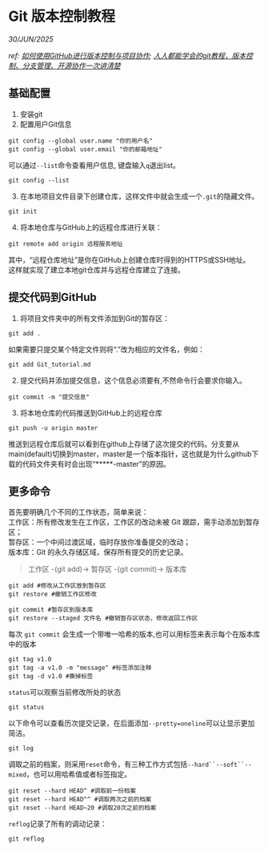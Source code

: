 # Git 版本控制教程

_30/JUN/2025_  

_ref: [如何使用GitHub进行版本控制与项目协作](https://zhuanlan.zhihu.com/p/685785542);
[人人都能学会的git教程，版本控制、分支管理、开源协作一次讲清楚](https://www.bilibili.com/video/BV1B3fQYYEzY)_

## 基础配置

1. 安装git
2. 配置用户Git信息

```git
git config --global user.name "你的用户名"
git config --global user.email "你的邮箱地址"
```

可以通过`--list`命令查看用户信息, 键盘输入`q`退出list。

```
git config --list
```

3. 在本地项目文件目录下创建仓库，这样文件中就会生成一个`.git`的隐藏文件。

```
git init
```

4. 将本地仓库与GitHub上的远程仓库进行关联：

```
git remote add origin 远程服务地址
```

其中，“远程仓库地址”是你在GitHub上创建仓库时得到的HTTPS或SSH地址。  
这样就实现了建立本地git仓库并与远程仓库建立了连接。

## 提交代码到GitHub

1. 将项目文件夹中的所有文件添加到Git的暂存区：

```
git add .
```

如果需要只提交某个特定文件则将“.”改为相应的文件名，例如：

```
git add Git_tutorial.md
```

2. 提交代码并添加提交信息，这个信息必须要有,不然命令行会要求你输入。

   
```
git commit -m "提交信息"
```

3. 将本地仓库的代码推送到GitHub上的远程仓库

```
git push -u origin master
```

推送到远程仓库后就可以看到在github上存储了这次提交的代码。分支要从main(default)切换到master，master是一个版本指针，这也就是为什么github下载的代码文件夹有时会出现“*****-master”的原因。

## 更多命令

首先要明确几个不同的工作状态，简单来说：  
工作区：所有修改发生在工作区，工作区的改动未被 Git 跟踪，需手动添加到暂存区；  
暂存区：一个中间过渡区域，临时存放你准备提交的改动；  
版本库：Git 的永久存储区域，保存所有提交的历史记录。  

>工作区 -(git add)-> 暂存区 -(git commit)-> 版本库


```
git add #修改从工作区放到暂存区
git restore #撤销工作区修改
```

```
git commit #暂存区到版本库
git restore --staged 文件名 #撤销暂存区状态，修改返回工作区
```

每次 `git commit` 会生成一个带唯一哈希的版本,也可以用标签来表示每个在版本库中的版本

```
git tag v1.0
git tag -a v1.0 -m "message" #标签添加注释
git tag -d v1.0 #撕掉标签
```

`status`可以观察当前修改所处的状态
```
git status
```

以下命令可以查看历次提交记录，在后面添加`--pretty=oneline`可以让显示更加简洁。
```
git log
```

调取之前的档案，则采用`reset`命令，有三种工作方式包括`--hard``--soft``--mixed`，也可以用哈希值或者标签指定。

```
git reset --hard HEAD^ #调取前一份档案
git reset --hard HEAD^^ #调取两次之前的档案
git reset --hard HEAD~20 #调取20次之前的档案
```

`reflog`记录了所有的调动记录：

```
git reflog
```
